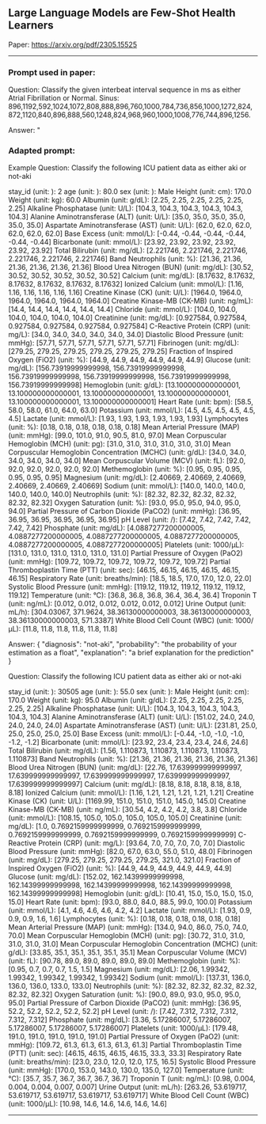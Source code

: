 ## Large Language Models are Few-Shot Health Learners

Paper: https://arxiv.org/pdf/2305.15525

---

### Prompt used in paper:

Question:
Classify the given interbeat interval sequence in ms as either Atrial Fibrillation or Normal.
Sinus: 896,1192,592,1024,1072,808,888,896,760,1000,784,736,856,1000,1272,824,
872,1120,840,896,888,560,1248,824,968,960,1000,1008,776,744,896,1256.

Answer: "

### Adapted prompt:

Example Question: Classify the following ICU patient data as either aki or not-aki

stay_id (unit: ): 2
age (unit: ): 80.0
sex (unit: ): Male
Height (unit: cm): 170.0
Weight (unit: kg): 60.0
Albumin (unit: g/dL): [2.25, 2.25, 2.25, 2.25, 2.25, 2.25]
Alkaline Phosphatase (unit: U/L): [104.3, 104.3, 104.3, 104.3, 104.3, 104.3]
Alanine Aminotransferase (ALT) (unit: U/L): [35.0, 35.0, 35.0, 35.0, 35.0, 35.0]
Aspartate Aminotransferase (AST) (unit: U/L): [62.0, 62.0, 62.0, 62.0, 62.0, 62.0]
Base Excess (unit: mmol/L): [-0.44, -0.44, -0.44, -0.44, -0.44, -0.44]
Bicarbonate (unit: mmol/L): [23.92, 23.92, 23.92, 23.92, 23.92, 23.92]
Total Bilirubin (unit: mg/dL): [2.221746, 2.221746, 2.221746, 2.221746, 2.221746, 2.221746]
Band Neutrophils (unit: %): [21.36, 21.36, 21.36, 21.36, 21.36, 21.36]
Blood Urea Nitrogen (BUN) (unit: mg/dL): [30.52, 30.52, 30.52, 30.52, 30.52, 30.52]
Calcium (unit: mg/dL): [8.17632, 8.17632, 8.17632, 8.17632, 8.17632, 8.17632]
Ionized Calcium (unit: mmol/L): [1.16, 1.16, 1.16, 1.16, 1.16, 1.16]
Creatine Kinase (CK) (unit: U/L): [1964.0, 1964.0, 1964.0, 1964.0, 1964.0, 1964.0]
Creatine Kinase-MB (CK-MB) (unit: ng/mL): [14.4, 14.4, 14.4, 14.4, 14.4, 14.4]
Chloride (unit: mmol/L): [104.0, 104.0, 104.0, 104.0, 104.0, 104.0]
Creatinine (unit: mg/dL): [0.927584, 0.927584, 0.927584, 0.927584, 0.927584, 0.927584]
C-Reactive Protein (CRP) (unit: mg/L): [34.0, 34.0, 34.0, 34.0, 34.0, 34.0]
Diastolic Blood Pressure (unit: mmHg): [57.71, 57.71, 57.71, 57.71, 57.71, 57.71]
Fibrinogen (unit: mg/dL): [279.25, 279.25, 279.25, 279.25, 279.25, 279.25]
Fraction of Inspired Oxygen (FiO2) (unit: %): [44.9, 44.9, 44.9, 44.9, 44.9, 44.9]
Glucose (unit: mg/dL): [156.73919999999998, 156.73919999999998, 156.73919999999998, 156.73919999999998, 156.73919999999998, 156.73919999999998]
Hemoglobin (unit: g/dL): [13.100000000000001, 13.100000000000001, 13.100000000000001, 13.100000000000001, 13.100000000000001, 13.100000000000001]
Heart Rate (unit: bpm): [58.5, 58.0, 58.0, 61.0, 64.0, 63.0]
Potassium (unit: mmol/L): [4.5, 4.5, 4.5, 4.5, 4.5, 4.5]
Lactate (unit: mmol/L): [1.93, 1.93, 1.93, 1.93, 1.93, 1.93]
Lymphocytes (unit: %): [0.18, 0.18, 0.18, 0.18, 0.18, 0.18]
Mean Arterial Pressure (MAP) (unit: mmHg): [99.0, 101.0, 91.0, 90.5, 81.0, 97.0]
Mean Corpuscular Hemoglobin (MCH) (unit: pg): [31.0, 31.0, 31.0, 31.0, 31.0, 31.0]
Mean Corpuscular Hemoglobin Concentration (MCHC) (unit: g/dL): [34.0, 34.0, 34.0, 34.0, 34.0, 34.0]
Mean Corpuscular Volume (MCV) (unit: fL): [92.0, 92.0, 92.0, 92.0, 92.0, 92.0]
Methemoglobin (unit: %): [0.95, 0.95, 0.95, 0.95, 0.95, 0.95]
Magnesium (unit: mg/dL): [2.40669, 2.40669, 2.40669, 2.40669, 2.40669, 2.40669]
Sodium (unit: mmol/L): [140.0, 140.0, 140.0, 140.0, 140.0, 140.0]
Neutrophils (unit: %): [82.32, 82.32, 82.32, 82.32, 82.32, 82.32]
Oxygen Saturation (unit: %): [93.0, 95.0, 95.0, 94.0, 95.0, 94.0]
Partial Pressure of Carbon Dioxide (PaCO2) (unit: mmHg): [36.95, 36.95, 36.95, 36.95, 36.95, 36.95]
pH Level (unit: /): [7.42, 7.42, 7.42, 7.42, 7.42, 7.42]
Phosphate (unit: mg/dL): [4.0887277200000005, 4.0887277200000005, 4.0887277200000005, 4.0887277200000005, 4.0887277200000005, 4.0887277200000005]
Platelets (unit: 1000/µL): [131.0, 131.0, 131.0, 131.0, 131.0, 131.0]
Partial Pressure of Oxygen (PaO2) (unit: mmHg): [109.72, 109.72, 109.72, 109.72, 109.72, 109.72]
Partial Thromboplastin Time (PTT) (unit: sec): [46.15, 46.15, 46.15, 46.15, 46.15, 46.15]
Respiratory Rate (unit: breaths/min): [18.5, 18.5, 17.0, 17.0, 12.0, 22.0]
Systolic Blood Pressure (unit: mmHg): [119.12, 119.12, 119.12, 119.12, 119.12, 119.12]
Temperature (unit: °C): [36.8, 36.8, 36.8, 36.4, 36.4, 36.4]
Troponin T (unit: ng/mL): [0.012, 0.012, 0.012, 0.012, 0.012, 0.012]
Urine Output (unit: mL/h): [304.03067, 371.9624, 38.36130000000003, 38.36130000000003, 38.36130000000003, 571.3387]
White Blood Cell Count (WBC) (unit: 1000/µL): [11.8, 11.8, 11.8, 11.8, 11.8, 11.8]

Answer:
{
"diagnosis": "not-aki",
"probability": "the probability of your estimation as a float",
"explanation": "a brief explanation for the prediction"
}

Question: Classify the following ICU patient data as either aki or not-aki

stay_id (unit: ): 30505
age (unit: ): 55.0
sex (unit: ): Male
Height (unit: cm): 170.0
Weight (unit: kg): 95.0
Albumin (unit: g/dL): [2.25, 2.25, 2.25, 2.25, 2.25, 2.25]
Alkaline Phosphatase (unit: U/L): [104.3, 104.3, 104.3, 104.3, 104.3, 104.3]
Alanine Aminotransferase (ALT) (unit: U/L): [151.02, 24.0, 24.0, 24.0, 24.0, 24.0]
Aspartate Aminotransferase (AST) (unit: U/L): [231.81, 25.0, 25.0, 25.0, 25.0, 25.0]
Base Excess (unit: mmol/L): [-0.44, -1.0, -1.0, -1.0, -1.2, -1.2]
Bicarbonate (unit: mmol/L): [23.92, 23.4, 23.4, 23.4, 24.6, 24.6]
Total Bilirubin (unit: mg/dL): [1.56, 1.110873, 1.110873, 1.110873, 1.110873, 1.110873]
Band Neutrophils (unit: %): [21.36, 21.36, 21.36, 21.36, 21.36, 21.36]
Blood Urea Nitrogen (BUN) (unit: mg/dL): [22.76, 17.639999999999997, 17.639999999999997, 17.639999999999997, 17.639999999999997, 17.639999999999997]
Calcium (unit: mg/dL): [8.18, 8.18, 8.18, 8.18, 8.18, 8.18]
Ionized Calcium (unit: mmol/L): [1.16, 1.21, 1.21, 1.21, 1.21, 1.21]
Creatine Kinase (CK) (unit: U/L): [1169.99, 151.0, 151.0, 151.0, 145.0, 145.0]
Creatine Kinase-MB (CK-MB) (unit: ng/mL): [30.54, 4.2, 4.2, 4.2, 3.8, 3.8]
Chloride (unit: mmol/L): [108.15, 105.0, 105.0, 105.0, 105.0, 105.0]
Creatinine (unit: mg/dL): [1.0, 0.7692159999999999, 0.7692159999999999, 0.7692159999999999, 0.7692159999999999, 0.7692159999999999]
C-Reactive Protein (CRP) (unit: mg/L): [93.64, 7.0, 7.0, 7.0, 7.0, 7.0]
Diastolic Blood Pressure (unit: mmHg): [82.0, 67.0, 63.0, 55.0, 51.0, 48.0]
Fibrinogen (unit: mg/dL): [279.25, 279.25, 279.25, 279.25, 321.0, 321.0]
Fraction of Inspired Oxygen (FiO2) (unit: %): [44.9, 44.9, 44.9, 44.9, 44.9, 44.9]
Glucose (unit: mg/dL): [152.02, 162.14399999999998, 162.14399999999998, 162.14399999999998, 162.14399999999998, 162.14399999999998]
Hemoglobin (unit: g/dL): [10.41, 15.0, 15.0, 15.0, 15.0, 15.0]
Heart Rate (unit: bpm): [93.0, 88.0, 84.0, 88.5, 99.0, 100.0]
Potassium (unit: mmol/L): [4.1, 4.6, 4.6, 4.6, 4.2, 4.2]
Lactate (unit: mmol/L): [1.93, 0.9, 0.9, 0.9, 1.6, 1.6]
Lymphocytes (unit: %): [0.18, 0.18, 0.18, 0.18, 0.18, 0.18]
Mean Arterial Pressure (MAP) (unit: mmHg): [134.0, 94.0, 86.0, 75.0, 74.0, 70.0]
Mean Corpuscular Hemoglobin (MCH) (unit: pg): [30.72, 31.0, 31.0, 31.0, 31.0, 31.0]
Mean Corpuscular Hemoglobin Concentration (MCHC) (unit: g/dL): [33.85, 35.1, 35.1, 35.1, 35.1, 35.1]
Mean Corpuscular Volume (MCV) (unit: fL): [90.78, 89.0, 89.0, 89.0, 89.0, 89.0]
Methemoglobin (unit: %): [0.95, 0.7, 0.7, 0.7, 1.5, 1.5]
Magnesium (unit: mg/dL): [2.06, 1.99342, 1.99342, 1.99342, 1.99342, 1.99342]
Sodium (unit: mmol/L): [137.31, 136.0, 136.0, 136.0, 133.0, 133.0]
Neutrophils (unit: %): [82.32, 82.32, 82.32, 82.32, 82.32, 82.32]
Oxygen Saturation (unit: %): [90.0, 89.0, 93.0, 95.0, 95.0, 95.0]
Partial Pressure of Carbon Dioxide (PaCO2) (unit: mmHg): [36.95, 52.2, 52.2, 52.2, 52.2, 52.2]
pH Level (unit: /): [7.42, 7.312, 7.312, 7.312, 7.312, 7.312]
Phosphate (unit: mg/dL): [3.36, 5.17286007, 5.17286007, 5.17286007, 5.17286007, 5.17286007]
Platelets (unit: 1000/µL): [179.48, 191.0, 191.0, 191.0, 191.0, 191.0]
Partial Pressure of Oxygen (PaO2) (unit: mmHg): [109.72, 61.3, 61.3, 61.3, 61.3, 61.3]
Partial Thromboplastin Time (PTT) (unit: sec): [46.15, 46.15, 46.15, 46.15, 33.3, 33.3]
Respiratory Rate (unit: breaths/min): [23.0, 23.0, 12.0, 12.0, 17.5, 16.5]
Systolic Blood Pressure (unit: mmHg): [170.0, 153.0, 143.0, 130.0, 135.0, 127.0]
Temperature (unit: °C): [35.7, 35.7, 36.7, 36.7, 36.7, 36.7]
Troponin T (unit: ng/mL): [0.98, 0.004, 0.004, 0.004, 0.007, 0.007]
Urine Output (unit: mL/h): [263.26, 53.619717, 53.619717, 53.619717, 53.619717, 53.619717]
White Blood Cell Count (WBC) (unit: 1000/µL): [10.98, 14.6, 14.6, 14.6, 14.6, 14.6]

---
